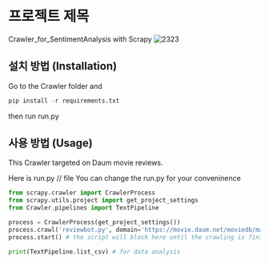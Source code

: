 # 프로젝트 제목
Crawler_for_SentimentAnalysis with Scrapy
![2323](https://user-images.githubusercontent.com/43494047/93021119-f1d46580-f61b-11ea-9a70-ed591cdd50ac.png)

## 설치 방법 (Installation)
Go to the Crawler folder and
```python
pip install -r requirements.txt
```
then run run.py

## 사용 방법 (Usage)
This Crawler targeted on Daum movie reviews.

Here is run.py // file
You can change the run.py for your conveninence

```python
from scrapy.crawler import CrawlerProcess
from scrapy.utils.project import get_project_settings
from Crawler.pipelines import TextPipeline

process = CrawlerProcess(get_project_settings())
process.crawl('reviewbot.py', domain='https://movie.daum.net/moviedb/main?movieId=2') # you can change the url.
process.start() # the script will block here until the crawling is finished

print(TextPipeline.list_csv) # for data analysis
```
